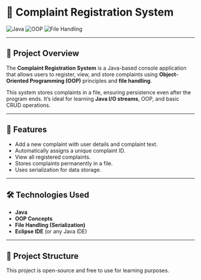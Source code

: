 # 📌 Complaint Registration System

![Java](https://img.shields.io/badge/Java-%23ED8B00.svg?style=for-the-badge&logo=java&logoColor=white)
![OOP](https://img.shields.io/badge/OOP-%2300599C.svg?style=for-the-badge&logo=java&logoColor=white)
![File Handling](https://img.shields.io/badge/File%20Handling-%23000000.svg?style=for-the-badge&logo=java&logoColor=white)

---

## 📖 Project Overview
The **Complaint Registration System** is a Java-based console application that allows users to register, view, and store complaints using **Object-Oriented Programming (OOP)** principles and **file handling**.

This system stores complaints in a file, ensuring persistence even after the program ends. It’s ideal for learning **Java I/O streams**, OOP, and basic CRUD operations.

---

## 🎯 Features
- Add a new complaint with user details and complaint text.
- Automatically assigns a unique complaint ID.
- View all registered complaints.
- Stores complaints permanently in a file.
- Uses serialization for data storage.

---

## 🛠 Technologies Used
- **Java**
- **OOP Concepts**
- **File Handling (Serialization)**
- **Eclipse IDE** (or any Java IDE)

---

## 📂 Project Structure


This project is open-source and free to use for learning purposes.

